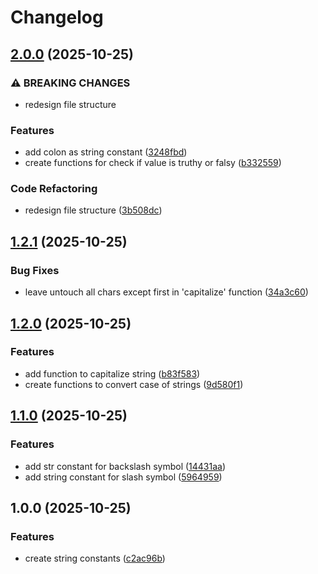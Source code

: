 # Changelog

## [2.0.0](https://github.com/m4rc0d3r/temp-js-std/compare/v1.2.1...v2.0.0) (2025-10-25)


### ⚠ BREAKING CHANGES

* redesign file structure

### Features

* add colon as string constant ([3248fbd](https://github.com/m4rc0d3r/temp-js-std/commit/3248fbd527a32515b6268e0bb7a9330fa0cd6cb1))
* create functions for check if value is truthy or falsy ([b332559](https://github.com/m4rc0d3r/temp-js-std/commit/b33255902576f21dfc8518fa1bc8f08ec22daed2))


### Code Refactoring

* redesign file structure ([3b508dc](https://github.com/m4rc0d3r/temp-js-std/commit/3b508dce96baada459be99bed34bd17ba86e63d5))

## [1.2.1](https://github.com/m4rc0d3r/temp-js-std/compare/v1.2.0...v1.2.1) (2025-10-25)


### Bug Fixes

* leave untouch all chars except first in 'capitalize' function ([34a3c60](https://github.com/m4rc0d3r/temp-js-std/commit/34a3c60e0db31209002404d34a5ce1894a65dbe2))

## [1.2.0](https://github.com/m4rc0d3r/temp-js-std/compare/v1.1.0...v1.2.0) (2025-10-25)


### Features

* add function to capitalize string ([b83f583](https://github.com/m4rc0d3r/temp-js-std/commit/b83f58315d24e92f4c59801cac868dcf18268056))
* create functions to convert case of strings ([9d580f1](https://github.com/m4rc0d3r/temp-js-std/commit/9d580f1b3f4416960b6985e9fcde4519e8993aaf))

## [1.1.0](https://github.com/m4rc0d3r/temp-js-std/compare/v1.0.0...v1.1.0) (2025-10-25)


### Features

* add str constant for backslash symbol ([14431aa](https://github.com/m4rc0d3r/temp-js-std/commit/14431aa98afde5bd54c2d7112dfc07921846fec3))
* add string constant for slash symbol ([5964959](https://github.com/m4rc0d3r/temp-js-std/commit/5964959661ca81aa6fec49c51cf434c82c3ed70b))

## 1.0.0 (2025-10-25)


### Features

* create string constants ([c2ac96b](https://github.com/m4rc0d3r/temp-js-std/commit/c2ac96b8f2e9b0c32bec51854079870ca212a7fa))
